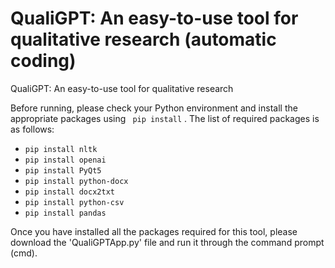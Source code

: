 # **QualiGPT: An easy-to-use tool for qualitative research (automatic coding)**
QualiGPT: An easy-to-use tool for qualitative research

Before running, please check your Python environment and install the appropriate packages using  ` pip install` .
The list of required packages is as follows:
- `pip install nltk` 
- `pip install openai`
- `pip install PyQt5`
- `pip install python-docx`
- `pip install docx2txt`
- `pip install python-csv`
- `pip install pandas`  

Once you have installed all the packages required for this tool, please download the 'QualiGPTApp.py' file and run it through the command prompt (cmd).

